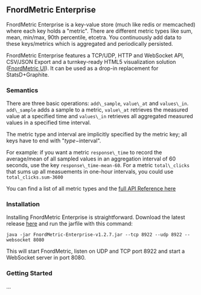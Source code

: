 FnordMetric Enterprise
----------------------

FnordMetric Enterprise is a key-value store (much like redis or memcached) where each
key holds a "metric". There are different metric types like sum, mean, min/max, 90th
percentile, etcetra. You continuously add data to these keys/metrics which is aggregated
and periodically persisted.

FnordMetric Enterprise features a TCP/UDP, HTTP and WebSocket API, CSV/JSON Export and a
turnkey-ready HTML5 visualization solution ([FnordMetric UI](/documentation/ui_index)).
It can be used as a drop-in replacement for StatsD+Graphite.


### Semantics

There are three basic operations: `add\_sample`, `value\_at` and `values\_in`.
`add\_sample` adds a sample to a metric, `value\_at` retrieves the measured value at
a specified time and `values\_in` retrieves all aggregated measured values in a specified
time interval.

The metric type and interval are implicitly specified by the metric key; all keys have to
end with "$type-$interval".

For example: if you want a metric `response\_time` to record the average/mean of all sampled
values in an aggregation interval of 60 seconds, use the key `response\_time-mean-60`. For a
metric `total\_clicks` that sums up all measuements in one-hour intervals, you could use
`total_clicks.sum-3600`

You can find a list of all metric types and the [full API Reference here](/documentation/fnordmetric_api_reference/)


### Installation

Installing FnordMetric Enterprise is straightforward. Download the latest release
[here](/documentation/downloads) and run the jarfile with this command:

    java -jar FnordMetric-Enterprise-v1.2.7.jar --tcp 8922 --udp 8922 --websocket 8080

This will start FnordMetric, listen on UDP and TCP port 8922 and start a WebSocket
server in port 8080.


### Getting Started

...

